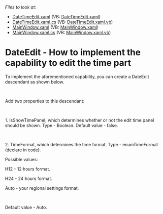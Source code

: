 <!-- default file list -->
*Files to look at*:

* [DateTimeEdit.xaml](./CS/DateTimeEditProiect/DateTimeEdit.xaml) (VB: [DateTimeEdit.xaml](./VB/DateTimeEditProiect/DateTimeEdit.xaml))
* [DateTimeEdit.xaml.cs](./CS/DateTimeEditProiect/DateTimeEdit.xaml.cs) (VB: [DateTimeEdit.xaml.vb](./VB/DateTimeEditProiect/DateTimeEdit.xaml.vb))
* [MainWindow.xaml](./CS/DateTimeEditProiect/MainWindow.xaml) (VB: [MainWindow.xaml](./VB/DateTimeEditProiect/MainWindow.xaml))
* [MainWindow.xaml.cs](./CS/DateTimeEditProiect/MainWindow.xaml.cs) (VB: [MainWindow.xaml.vb](./VB/DateTimeEditProiect/MainWindow.xaml.vb))
<!-- default file list end -->
# DateEdit - How to implement the capability to edit the time part


<p>To implement the aforementioned capability, you can create a DateEdit descendant as shown below.</p><br />
<p>Add two properties to this descendant:</p><br />
<p>1. IsShowTimePanel, which determines whether or not the edit time panel should be shown. Type - Boolean. Default value - false.</p><br />
<p>2. TimeFormat, which determines the time format. Type - enumTimeFormat (declare in code).</p><p>Possible values:</p><p>H12 - 12 hours format.</p><p>H24 - 24 hours format.</p><p>Auto - your regional settings format.</p><br />
<p>Default value - Auto.</p>

<br/>



